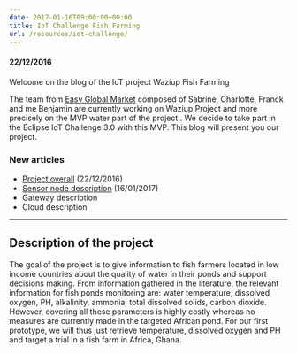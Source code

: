 ```yaml
---
date: 2017-01-16T09:00:00+00:00
title: IoT Challenge Fish Farming
url: /resources/iot-challenge/
---
```

#### 22/12/2016
 
 Welcome on the blog of the IoT project Waziup Fish Farming



The team from [Easy Global Market](http://www.eglobalmark.com/) composed of Sabrine, Charlotte, Franck and me Benjamin are currently working
 on Waziup Project and more precisely on the MVP water part of the project . We decide to take part in the Eclipse IoT Challenge 3.0 with this MVP. This blog will present you our project.

### New articles
- [Project overall](/tutorials/iot-challenge/overall/) (22/12/2016)
- [Sensor node description](/tutorials/iot-challenge/endDevice/) (16/01/2017)
- Gateway description
- Cloud description


 * * *

## Description of the project
The goal of the project is to give information to fish farmers located in low income countries about the quality of water in their ponds and support decisions making. From information gathered in the literature, the relevant information for fish ponds monitoring are: water temperature, dissolved oxygen, PH, alkalinity, ammonia, total dissolved solids, carbon dioxide. However, covering all these parameters is highly costly whereas no measures are currently made in the targeted African pond. For our first prototype, we will thus just retrieve temperature, dissolved oxygen and PH and target a trial in a fish farm in Africa, Ghana.
